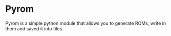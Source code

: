 # Pyrom 

Pyrom is a simple python module that allows you to generate ROMs, write in them and saved it into files.
